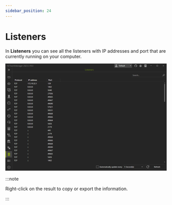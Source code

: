 ```yaml
---
sidebar_position: 24
---
```


# Listeners

In **Listeners** you can see all the listeners with IP addresses and port that are currently running on your computer.

![Listeners](../img/listeners.png)

:::note

Right-click on the result to copy or export the information.

:::
